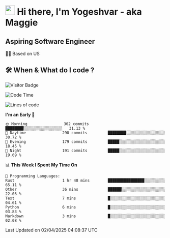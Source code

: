 <h1><img src="https://emojis.slackmojis.com/emojis/images/1531849430/4246/blob-sunglasses.gif?1531849430" width="30"/> Hi there, I'm Yogeshvar - aka Maggie</h1>

## Aspiring Software Engineer
🏂🏻  Based on US 

## 🛠 When & What do I code ?  

![Visitor Badge](https://visitor-badge.feriirawann.repl.co?username=yogeshvar&repo=yogeshvar&label=Visitors&style=plastic&color=%23457BFF&contentType=svg)

<!--START_SECTION:waka-->
![Code Time](http://img.shields.io/badge/Code%20Time-2%2C925%20hrs%203%20mins-blue)

![Lines of code](https://img.shields.io/badge/From%20Hello%20World%20I%27ve%20Written-3.9%20million%20lines%20of%20code-blue)

**I'm an Early 🐤** 

```text
🌞 Morning                302 commits         ████████░░░░░░░░░░░░░░░░░   31.13 % 
🌆 Daytime                298 commits         ████████░░░░░░░░░░░░░░░░░   30.72 % 
🌃 Evening                179 commits         █████░░░░░░░░░░░░░░░░░░░░   18.45 % 
🌙 Night                  191 commits         █████░░░░░░░░░░░░░░░░░░░░   19.69 % 
```


📊 **This Week I Spent My Time On** 

```text
💬 Programming Languages: 
Rust                     1 hr 48 mins        ████████████████░░░░░░░░░   65.11 % 
Other                    36 mins             ██████░░░░░░░░░░░░░░░░░░░   22.03 % 
Text                     7 mins              █░░░░░░░░░░░░░░░░░░░░░░░░   04.61 % 
Python                   6 mins              █░░░░░░░░░░░░░░░░░░░░░░░░   03.83 % 
Markdown                 3 mins              █░░░░░░░░░░░░░░░░░░░░░░░░   02.08 % 
```


 Last Updated on 02/04/2025 04:08:37 UTC
<!--END_SECTION:waka-->
